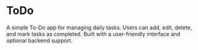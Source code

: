 # ToDo
A simple To-Do app for managing daily tasks. Users can add, edit, delete, and mark tasks as completed. Built with a user-friendly interface and optional backend support.

